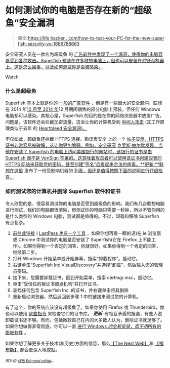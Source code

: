 # 如何测试你的电脑是否存在新的“超级鱼”安全漏洞

> 原文:[https://life hacker . com/how-to-test-your-PC-for-the-new-super fish-security-vu-1686788663](https://lifehacker.com/how-to-test-your-pc-for-the-new-superfish-security-vu-1686788663)

安全研究人员在一款名为超级鱼 的 [广告软件中发现了一个漏洞，使得你的电脑容易受到各种攻击。Superfish 预装在许多联想电脑上，但也可以安装在*的任何*机器上。这是怎么回事，以及如何测试你是否被感染。](https://gizmodo.com/lenovo-installs-adware-on-new-computers-that-could-stea-1686721226)

Watch

### 什么是超级鱼

Superfish 基本上就是你的 [一般的广告软件](https://lifehacker.com/the-complete-guide-to-avoiding-and-removing-windows-c-1630577558) ，但是有一些很大的安全漏洞。联想在 2014 年[10 月至 2014 年](http://news.lenovo.com/article_display.cfm?article_id=1929)12 月期间销售的部分电脑上预装，但任何 Windows 电脑都可以感染。其核心是，Superfish 的目的是在你的网络浏览器中放置广告。问题是，该软件还会拦截加密流量，这会让你的计算机受到 [中间人攻击](http://en.wikipedia.org/wiki/Man-in-the-middle_attack) (其工作原理类似于去年 的 [Heartbleed 安全漏洞)。](http://lifehacker.com/what-the-heartbleed-security-bug-means-for-you-1560801201)

不仅如此，超级鱼还拦截 HTTPS 连接。勘误表安全 上的一个 [帖子显示，HTTPS 证书非常容易被破解，这让你更加脆弱。例如，安全研究](http://blog.erratasec.com/2015/02/extracting-superfish-certificate.html#.VOXzvLDF9K5) [克里斯·帕尔默发现，当他在安装了 Superfish 的电脑上访问美国银行的网站时，该银行的证书是由 Superfish 而不是 VeriSign 签署的。这意味着攻击者可以使用该证书创建假冒的 HTTPS 网站来获取您的密码，甚至创建“签名”后看起来合法的病毒。**更新:**联想在这里](http://arstechnica.com/security/2015/02/lenovo-pcs-ship-with-man-in-the-middle-adware-that-breaks-https-connections/) 发布了一份受影响机器的 [列表，但还是值得按照下面的说明进行仔细检查。](http://news.lenovo.com/article_display.cfm?article_id=1929)

### 如何测试您的计算机并删除 Superfish 软件和证书

令人欣慰的是，很容易测试你的电脑是否受到超级鱼的影响。我们有几台联想电脑进行测试，我们的电脑都很清晰，但测试你的电脑只需要一秒钟，所以不管你用的是什么类型的 Windows 电脑，测试都是值得的。不过，卸载和移除 Superfish 有点复杂。

1.  [前往此链接](https://filippo.io/Badfish/) ( [LastPass 也有一个工具](http://www.lastpass.com/superfish) ，如果你想再看一眼的话)在 ie 浏览器或 Chrome 中测试你的电脑是否安装了 Superfish(它在 Firefox 上不能工作)。如果你得到一个否定的回答，你就很好，如果你得到一个肯定的回答，继续第二步。
2.  打开 Windows 开始菜单或开始屏幕，搜索“卸载程序”。启动它。
3.  右键单击“Superfish Inc VisualDiscovery”并选择“卸载”，然后输入您的管理员密码。
4.  接下来，您需要卸载证书。回到开始菜单，搜索 certmgr.msc，启动它。
5.  单击“受信任的根证书颁发机构”并打开证书。
6.  查找任何包含 Superfish Inc .的证书，并右键单击将其删除
7.  重新启动浏览器，然后返回到步骤 1 中的链接来测试您的计算机。

有了这个，你的系统应该没有超级鱼了。如果你使用 Firefox 或 Thunderbird，你也可以使用 [这些指令](http://arstechnica.com/security/2015/02/how-to-remove-the-superfish-malware-what-lenovo-doesnt-tell-you/) 来检查它们的证书库。 ***更新*** :有相互矛盾的报道，有些人说卸载证书还不够。然而，包括微软自己在内的大多数人认为，删除证书就足够了。如果你想做得非常彻底，你可以一直 [进行 Windows *的全新安装，而不用*所有的膨胀软件](https://lifehacker.com/can-i-reinstall-windows-on-my-computer-without-the-bloa-1512345361) 。

如果你想了解更多关于技术(和历史)方面的信息，那么[【The Next Web】](http://thenextweb.com/insider/2015/02/19/lenovo-caught-installing-adware-new-computers/)和 [【福布斯】](http://www.forbes.com/sites/thomasbrewster/2015/02/19/superfish-need-to-know/) 都会更深入地挖掘。

<small>*照片由*</small> [<small>*绿色 Edmond mihai*</small>](http://www.shutterstock.com/pic-146064485/stock-vector-fish-icons.html?src=vKB2a1K8xDnr8d2LDj_iHw-1-5&ws=1)*。*